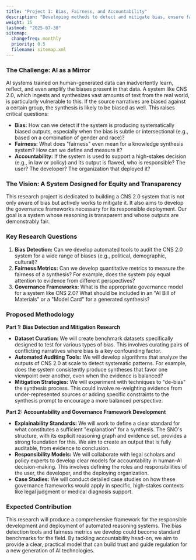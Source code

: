 ```yaml
---
title: "Project 1: Bias, Fairness, and Accountability"
description: "Developing methods to detect and mitigate bias, ensure fairness, and establish clear governance frameworks for the CNS 2.0 system."
weight: 15
lastmod: "2025-07-30"
sitemap:
  changefreq: monthly
  priority: 0.5
  filename: sitemap.xml
---
```


### The Challenge: AI as a Mirror

AI systems trained on human-generated data can inadvertently learn, reflect, and even amplify the biases present in that data. A system like CNS 2.0, which ingests and synthesizes vast amounts of text from the real world, is particularly vulnerable to this. If the source narratives are biased against a certain group, the synthesis is likely to be biased as well. This raises critical questions:

-   **Bias:** How can we detect if the system is producing systematically biased outputs, especially when the bias is subtle or intersectional (e.g., based on a combination of gender and race)?
-   **Fairness:** What does "fairness" even mean for a knowledge synthesis system? How can we define and measure it?
-   **Accountability:** If the system is used to support a high-stakes decision (e.g., in law or policy) and its output is flawed, who is responsible? The user? The developer? The organization that deployed it?

### The Vision: A System Designed for Equity and Transparency

This research project is dedicated to building a CNS 2.0 system that is not only aware of bias but actively works to mitigate it. It also aims to develop the governance frameworks necessary for its responsible deployment. Our goal is a system whose reasoning is transparent and whose outputs are demonstrably fair.

### Key Research Questions

1.  **Bias Detection:** Can we develop automated tools to audit the CNS 2.0 system for a wide range of biases (e.g., political, demographic, cultural)?
2.  **Fairness Metrics:** Can we develop quantitative metrics to measure the fairness of a synthesis? For example, does the system pay equal attention to evidence from different perspectives?
3.  **Governance Frameworks:** What is the appropriate governance model for a system like CNS 2.0? What should be included in an "AI Bill of Materials" or a "Model Card" for a generated synthesis?

### Proposed Methodology

**Part 1: Bias Detection and Mitigation Research**
-   **Dataset Curation:** We will create benchmark datasets specifically designed to test for various types of bias. This involves curating pairs of conflicting narratives where bias is a key confounding factor.
-   **Automated Auditing Tools:** We will develop algorithms that analyze the outputs of CNS 2.0 at scale to detect systematic patterns. For example, does the system consistently produce syntheses that favor one viewpoint over another, even when the evidence is balanced?
-   **Mitigation Strategies:** We will experiment with techniques to "de-bias" the synthesis process. This could involve re-weighting evidence from under-represented sources or adding specific constraints to the synthesis prompt to encourage a more balanced perspective.

**Part 2: Accountability and Governance Framework Development**
-   **Explainability Standards:** We will work to define a clear standard for what constitutes a sufficient "explanation" for a synthesis. The SNO's structure, with its explicit reasoning graph and evidence set, provides a strong foundation for this. We aim to create an output that is fully auditable, from evidence to conclusion.
-   **Responsibility Models:** We will collaborate with legal scholars and policy experts to develop clear models for accountability in human-AI decision-making. This involves defining the roles and responsibilities of the user, the developer, and the deploying organization.
-   **Case Studies:** We will conduct detailed case studies on how these governance frameworks would apply in specific, high-stakes contexts like legal judgment or medical diagnosis support.

### Expected Contribution

This research will produce a comprehensive framework for the responsible development and deployment of automated reasoning systems. The bias detection tools and fairness metrics we develop could become standard benchmarks for the field. By tackling accountability head-on, we aim to provide a clear, practical model that can build trust and guide regulation for a new generation of AI technologies.
